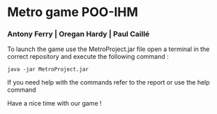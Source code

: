 # Metro game POO-IHM
### Antony Ferry | Oregan Hardy | Paul Caillé

To launch the game use the MetroProject.jar file open a terminal in the correct repository and execute the following command : 

``java -jar MetroProject.jar``

If you need help with the commands refer to the report or use the help command 

Have a nice time with our game !
